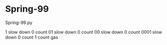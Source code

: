 # Spring-99
Spring-99.py

1 slow down 0 count
01 slow down 0 count
00 slow down 0 count
0001 slow down 0 count
1 count gas
